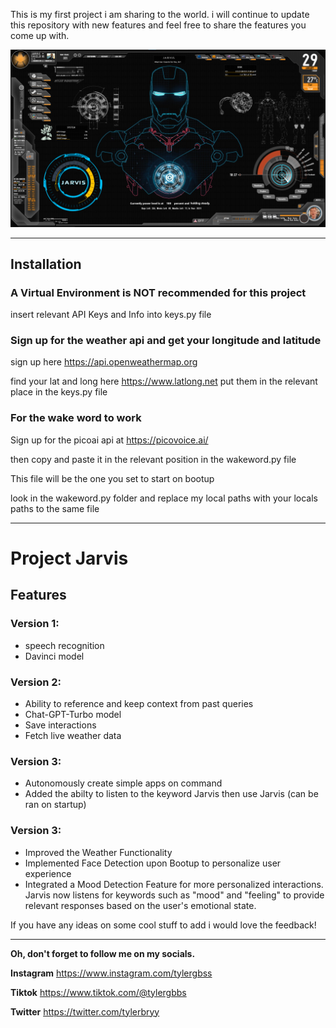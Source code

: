 This is my first project i am sharing to the world. 
i will continue to update this repository with new 
features and feel free to share the features you 
come up with.

![Iron Man](ironman.png)
__________________________________________________

## Installation

### A Virtual Environment is NOT recommended for this project
insert relevant API Keys and Info into keys.py file

### Sign up for the weather api and get your longitude and latitude
sign up here https://api.openweathermap.org

find your lat and long here https://www.latlong.net
put them in the relevant place in the keys.py file

### For the wake word to work
Sign up for the picoai api at https://picovoice.ai/

then copy and paste it in the relevant position in the wakeword.py file

This file will be the one you set to start on bootup 

look in the wakeword.py folder and replace my local paths with your locals paths to the same file


__________________________________________________

# Project Jarvis

## Features

### Version 1:

- speech recognition
- Davinci model

### Version 2: 

- Ability to reference and keep context from past queries
- Chat-GPT-Turbo model
- Save interactions
- Fetch live weather data

### Version 3: 

- Autonomously create simple apps on command
- Added the abilty to listen to the keyword Jarvis then use Jarvis (can be ran on startup)

### Version 3: 

- Improved the Weather Functionality
- Implemented Face Detection upon Bootup to personalize user experience
- Integrated a Mood Detection Feature for more personalized interactions. Jarvis now listens for keywords such as "mood" and "feeling" to provide relevant responses based on the user's emotional state.


If you have any ideas on some cool stuff to add i would love the feedback!

__________________________________________________

**Oh, don't forget to follow me on my socials.**

**Instagram**
https://www.instagram.com/tylergbss

**Tiktok**
https://www.tiktok.com/@tylergbbs

**Twitter**
https://twitter.com/tylerbryy 


